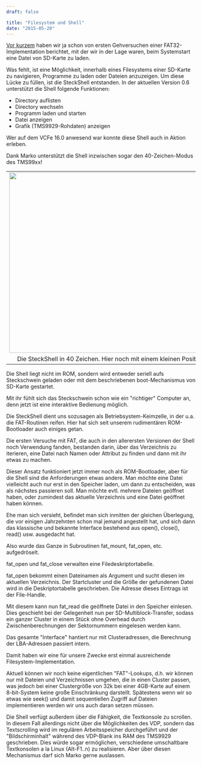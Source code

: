 ```yaml
---
draft: false

title: "Filesystem und Shell"
date: "2015-05-20"
---
```


[Vor kurzem](/post//bootschwein/) haben wir ja schon von ersten Gehversuchen einer FAT32-Implementation berichtet, mit der wir in der Lage waren, beim Systemstart eine Datei von SD-Karte zu laden.

Was fehlt, ist eine Möglichkeit, innerhalb eines Filesystems einer SD-Karte zu navigieren, Programme zu laden oder Dateien anzuzeigen. Um diese Lücke zu füllen, ist die SteckShell entstanden. In der aktuellen Version 0.6 unterstützt die Shell folgende Funktionen:

- Directory auflisten
- Directory wechseln
- Programm laden und starten
- Datei anzeigen
- Grafik (TMS9929-Rohdaten) anzeigen

Wer auf dem VCFe 16.0 anwesend war konnte diese Shell auch in Aktion erleben.

Dank Marko unterstützt die Shell inzwischen sogar den 40-Zeichen-Modus des TMS99xx!

<table style="margin-left:auto;margin-right:auto;text-align:center;" cellspacing="0" cellpadding="0" align="center"><tbody><tr><td style="text-align:center;"><a style="margin-left:auto;margin-right:auto;" href="https://steckschwein.files.wordpress.com/2015/05/29148-img_20150517_130153.jpg"><img src="https://steckschwein.files.wordpress.com/2015/05/29148-img_20150517_130153.jpg?w=300" alt="" width="640" height="480" border="0"></a></td></tr><tr><td style="text-align:center;">Die SteckShell in 40 Zeichen. Hier noch mit einem kleinen Positionierungsfehler</td></tr></tbody></table>

Die Shell liegt nicht im ROM, sondern wird entweder seriell aufs Steckschwein geladen oder mit dem beschriebenen boot-Mechanismus von SD-Karte gestartet.

Mit ihr fühlt sich das Steckschwein schon wie ein "richtiger" Computer an, denn jetzt ist eine interaktive Bedienung möglich.

Die SteckShell dient uns sozusagen als Betriebsystem-Keimzelle, in der u.a. die FAT-Routinen reifen. Hier hat sich seit unserem rudimentären ROM-Bootloader auch einiges getan.

Die ersten Versuche mit FAT, die auch in den allerersten Versionen der Shell noch Verwendung fanden, bestanden darin, über das Verzeichnis zu iterieren, eine Datei nach Namen oder Attribut zu finden und dann mit ihr etwas zu machen.

Dieser Ansatz funktioniert jetzt immer noch als ROM-Bootloader, aber für die Shell sind die Anforderungen etwas andere. Man möchte eine Datei vielleicht auch nur erst in den Speicher laden, um dann zu entscheiden, was als nächstes passieren soll. Man möchte evtl. mehrere Dateien geöffnet haben, oder zumindest das aktuelle Verzeichnis und eine Datei geöffnet haben können.

Ehe man sich versieht, befindet man sich inmitten der gleichen Überlegung, die vor einigen Jahrzehnten schon mal jemand angestellt hat, und sich dann das klassische und bekannte Interface bestehend aus open(), close(), read() usw. ausgedacht hat.

Also wurde das Ganze in Subroutinen fat\_mount, fat\_open, etc. aufgedröselt.

fat\_open und fat\_close verwalten eine Filedeskriptortabelle.

fat\_open bekommt einen Dateinamen als Argument und sucht diesen im aktuellen Verzeichnis. Der Startcluster und die Größe der gefundenen Datei wird in die Deskriptortabelle geschrieben. Die Adresse dieses Eintrags ist der File-Handle.

Mit diesem kann nun fat\_read die geöffnete Datei in den Speicher einlesen. Dies geschieht bei der Gelegenheit nun per SD-Multiblock-Transfer, sodass ein ganzer Cluster in einem Stück ohne Overhead durch Zwischenberechnungen der Sektornummern eingelesen werden kann.

Das gesamte "Interface" hantiert nur mit Clusteradressen, die Berechnung der LBA-Adressen passiert intern.

Damit haben wir eine für unsere Zwecke erst einmal ausreichende Filesystem-Implementation.

Aktuell können wir noch keine eigentlichen "FAT"-Lookups, d.h. wir können nur mit Dateien und Verzeichnissen umgehen, die in einen Cluster passen, was jedoch bei einer Clustergröße von 32k bei einer 4GB-Karte auf einem 8-bit-System keine große Einschränkung darstellt. Spätestens wenn wir so etwas wie seek() und damit sequentiellen Zugriff auf Dateien implementieren werden wir uns auch daran setzen müssen.

Die Shell verfügt außerdem über die Fähigkeit, die Textkonsole zu scrollen. In diesem Fall allerdings nicht über die Möglichkeiten des VDP, sondern das Textscrolling wird im regulären Arbeitsspeicher durchgeführt und der "Bildschirminhalt" während des VDP-Blank ins RAM des TMS9929 geschrieben. Dies würde sogar ermöglichen, verschiedene umschaltbare Textkonsolen a la Linux (Alt-F1..n) zu realisieren. Aber über diesen Mechanismus darf sich Marko gerne auslassen.
